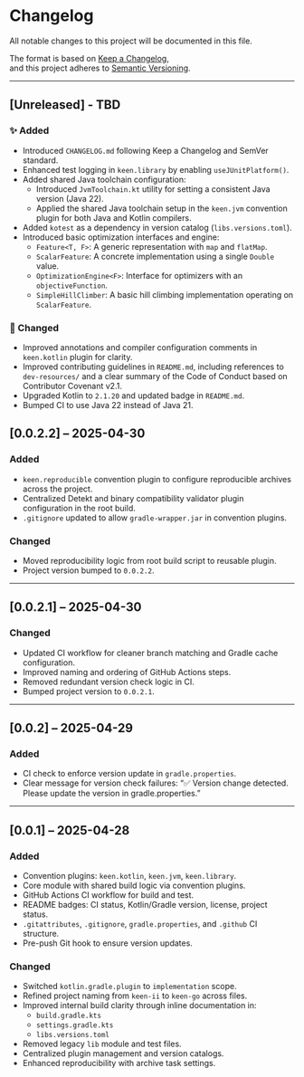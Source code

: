 # Changelog

All notable changes to this project will be documented in this file.

The format is based on [Keep a Changelog](https://keepachangelog.com/en/1.0.0/),  
and this project adheres to [Semantic Versioning](https://semver.org/spec/v2.0.0.html).

---

## [Unreleased] - TBD

### ✨ Added

- Introduced `CHANGELOG.md` following Keep a Changelog and SemVer standard.
- Enhanced test logging in `keen.library` by enabling `useJUnitPlatform()`.
- Added shared Java toolchain configuration:
    - Introduced `JvmToolchain.kt` utility for setting a consistent Java version (Java 22).
    - Applied the shared Java toolchain setup in the `keen.jvm` convention plugin for both Java and Kotlin compilers.
- Added `kotest` as a dependency in version catalog (`libs.versions.toml`).
- Introduced basic optimization interfaces and engine:
    - `Feature<T, F>`: A generic representation with `map` and `flatMap`.
    - `ScalarFeature`: A concrete implementation using a single `Double` value.
    - `OptimizationEngine<F>`: Interface for optimizers with an `objectiveFunction`.
    - `SimpleHillClimber`: A basic hill climbing implementation operating on `ScalarFeature`.

### 🔧 Changed

- Improved annotations and compiler configuration comments in `keen.kotlin` plugin for clarity.
- Improved contributing guidelines in `README.md`, including references to `dev-resources/` and a clear summary of the Code of Conduct based on Contributor Covenant v2.1.
- Upgraded Kotlin to `2.1.20` and updated badge in `README.md`.
- Bumped CI to use Java 22 instead of Java 21.

## [0.0.2.2] – 2025-04-30

### Added
- `keen.reproducible` convention plugin to configure reproducible archives across the project.
- Centralized Detekt and binary compatibility validator plugin configuration in the root build.
- `.gitignore` updated to allow `gradle-wrapper.jar` in convention plugins.

### Changed
- Moved reproducibility logic from root build script to reusable plugin.
- Project version bumped to `0.0.2.2`.

---

## [0.0.2.1] – 2025-04-30

### Changed
- Updated CI workflow for cleaner branch matching and Gradle cache configuration.
- Improved naming and ordering of GitHub Actions steps.
- Removed redundant version check logic in CI.
- Bumped project version to `0.0.2.1`.

---

## [0.0.2] – 2025-04-29

### Added
- CI check to enforce version update in `gradle.properties`.
- Clear message for version check failures: “✅ Version change detected. Please update the version in gradle.properties.”

---

## [0.0.1] – 2025-04-28

### Added
- Convention plugins: `keen.kotlin`, `keen.jvm`, `keen.library`.
- Core module with shared build logic via convention plugins.
- GitHub Actions CI workflow for build and test.
- README badges: CI status, Kotlin/Gradle version, license, project status.
- `.gitattributes`, `.gitignore`, `gradle.properties`, and `.github` CI structure.
- Pre-push Git hook to ensure version updates.

### Changed
- Switched `kotlin.gradle.plugin` to `implementation` scope.
- Refined project naming from `keen-ii` to `keen-go` across files.
- Improved internal build clarity through inline documentation in:
    - `build.gradle.kts`
    - `settings.gradle.kts`
    - `libs.versions.toml`
- Removed legacy `lib` module and test files.
- Centralized plugin management and version catalogs.
- Enhanced reproducibility with archive task settings.
